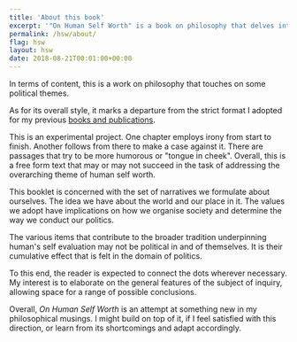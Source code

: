 ```yaml
---
title: 'About this book'
excerpt: '"On Human Self Worth" is a book on philosophy that delves into some political themes.'
permalink: /hsw/about/
flag: hsw
layout: hsw
date: 2018-08-21T00:01:00+00:00
---
```

In terms of content, this is a work on philosophy that touches on
some political themes.

As for its overall style, it marks a departure from the strict
format I adopted for my previous [books and
publications](/books/).

This is an experimental project.  One chapter employs irony from
start to finish.  Another follows from there to make a case
against it.  There are passages that try to be more humorous or
"tongue in cheek".  Overall, this is a free form text that may or
may not succeed in the task of addressing the overarching theme
of human self worth.

This booklet is concerned with the set of narratives we formulate
about ourselves.  The idea we have about the world and our place
in it.  The values we adopt have implications on how we organise
society and determine the way we conduct our politics.

The various items that contribute to the broader tradition
underpinning human's self evaluation may not be political in and
of themselves.  It is their cumulative effect that is felt in the
domain of politics.

To this end, the reader is expected to connect the dots wherever
necessary.  My interest is to elaborate on the general features
of the subject of inquiry, allowing space for a range of possible
conclusions.

Overall, *On Human Self Worth* is an attempt at something new in
my philosophical musings.  I might build on top of it, if I feel
satisfied with this direction, or learn from its shortcomings and
adapt accordingly.
